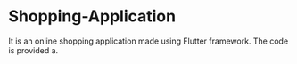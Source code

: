 # Shopping-Application
It is an online shopping application made using Flutter framework. The code is provided a. 
